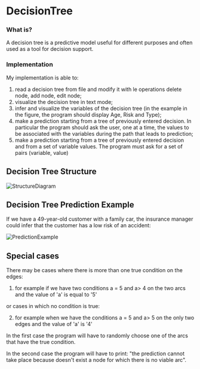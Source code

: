 # DecisionTree

### What is?
A decision tree is a predictive model useful for different purposes and often used as a tool for decision support.

### Implementation
My implementation is able to:
1) read a decision tree from file and modify it with le
operations delete node, add node, edit node;
2) visualize the decision tree in text mode;
3) infer and visualize the variables of the decision tree
(in the example in the figure, the program should display
Age, Risk and Type);
4) make a prediction starting from a tree of
previously entered decision. In particular the
program should ask the user, one at a time, the
values to be associated with the variables during the path that leads
to prediction;
5) make a prediction starting from a tree of
previously entered decision and from a set of
variable values. The program must ask for a
set of pairs (variable, value)


## Decision Tree Structure
![StructureDiagram](https://user-images.githubusercontent.com/62540354/121874146-618c9380-cd07-11eb-8085-cbaa186d9662.png)


## Decision Tree Prediction Example
If we have a 49-year-old customer with a family car, the insurance manager could infer that the customer has a low risk of an accident:

![PredictionExample](https://user-images.githubusercontent.com/62540354/121874285-85e87000-cd07-11eb-909b-82a836cc29f4.png)
## Special cases
There may be cases where there is more than one true condition on the edges:
1) for example if we have two conditions a = 5 and a> 4 on the two arcs and the value of 'a' is equal to '5' 

or cases in which no condition is true:

2) for example when we have the conditions a = 5 and a> 5 on the only two edges and the value of 'a' is '4'

In the first case the program will have to randomly choose one of the arcs that have the true condition.

In the second case the program will have to print: "the prediction cannot take place because doesn't exist a node for which there is no viable arc".
